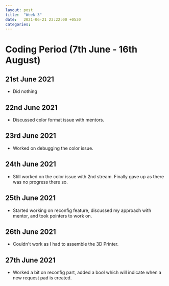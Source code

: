 ```yaml
---
layout: post
title:  "Week 3"
date:   2021-06-21 23:22:00 +0530
categories:
---
```


# Coding Period (7th June - 16th August)

## 21st June 2021
* Did nothing

## 22nd June 2021
* Discussed color format issue with mentors.

## 23rd June 2021
* Worked on debugging the color issue.

## 24th June 2021
* Still worked on the color issue with 2nd stream. Finally gave up as there was no progress there so.

## 25th June 2021
* Started working on reconfig feature, discussed my approach with mentor, and took pointers to work on.

## 26th June 2021
* Couldn't work as I had to assemble the 3D Printer.

## 27th June 2021
* Worked a bit on reconfig part, added a bool which will indicate when a new request pad is created.